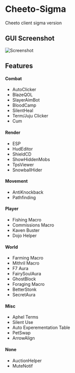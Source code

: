 # Cheeto-Sigma
Cheeto client sigma version

## GUI Screenshot
![Screenshot](https://media.discordapp.net/attachments/972977075197739048/1019616928358203422/unknown.png)

## Features

#### Combat
+ AutoClicker
+ BlazeQOL
+ SlayerAimBot
+ BloodCamp
+ SilentHeal
+ Term/Juju Clicker
+ Cum

#### Render
+ ESP
+ HudEditor
+ ShieldCD
+ ShowHiddenMobs
+ TpsViewer
+ SnowballHider

#### Movement
+ AntiKnockback
+ Pathfinding

#### Player
+ Fishing Macro
+ Commissions Macro
+ Kaven Buster
+ Dojo Helper

#### World
+ Farming Macro
+ Mithril Macro
+ F7 Aura
+ FairySoulAura
+ GhostBlock
+ Foraging Macro
+ BetterStonk
+ SecretAura

#### Misc
+ Aphel Terms
+ Silent Use
+ Auto Experementation Table
+ PetSwap
+ ArrowAlign

#### None
+ AuctionHelper
+ MuteNotif


